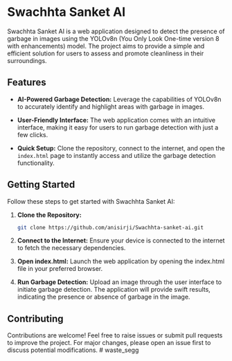 # Swachhta Sanket AI

Swachhta Sanket AI is a web application designed to detect the presence of garbage in images using the YOLOv8n (You Only Look One-time version 8 with enhancements) model. The project aims to provide a simple and efficient solution for users to assess and promote cleanliness in their surroundings.

## Features

- **AI-Powered Garbage Detection:** Leverage the capabilities of YOLOv8n to accurately identify and highlight areas with garbage in images.

- **User-Friendly Interface:** The web application comes with an intuitive interface, making it easy for users to run garbage detection with just a few clicks.

- **Quick Setup:** Clone the repository, connect to the internet, and open the `index.html` page to instantly access and utilize the garbage detection functionality.

## Getting Started

Follow these steps to get started with Swachhta Sanket AI:

1. **Clone the Repository:**
   ```bash
   git clone https://github.com/anisirji/Swachhta-sanket-ai.git

2. **Connect to the Internet:**
Ensure your device is connected to the internet to fetch the necessary dependencies.

3. **Open index.html:**
Launch the web application by opening the index.html file in your preferred browser.

4. **Run Garbage Detection:**
Upload an image through the user interface to initiate garbage detection. The application will provide swift results, indicating the presence or absence of garbage in the image.


## Contributing
Contributions are welcome! Feel free to raise issues or submit pull requests to improve the project. For major changes, please open an issue first to discuss potential modifications.
#   w a s t e _ s e g g  
 